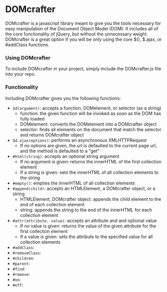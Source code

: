# DOMcrafter

DOMcrafter is a javascript library meant to give you the tools necessary
for easy manipulation of the Document Object Model (DOM).  It includes
all of the core functionality of jQuery, but without the unnecessary weight.
DOMcrafter is a great option if you will be only using the core $(), $.ajax,
or #addClass functions.

### Using DOMcrafter

To include DOMcrafter in your project, simply include the DOMcrafter.js file
into your repo.

### Functionality

Including DOMcrafter gives you the following functions:

- `$d(argument)`:  accepts a function, DOMelement, or selector (as a string)
  - function: the given function will be invoked as soon as the DOM has fully loaded
  - DOMelement: converts the DOMelement into a DOMcrafter object
  - selector: finds all elements on the document that match the selector and returns DOMcrafter object
- `$d.ajax(options)`: performs an asynchronous XMLHTTPRequest
  - If no options are given, the url is defaulted to the current page url, and the method is defaulted to a "get"
- `#html(string)`: accepts an optional string argument
  - If no argument is given: returns the innerHTML of the first collection element
  - If a string is given: sets the innerHTML of all collection elements to the string
- `#empty()`: empties the innerHTML of all collection elements
- `#append(child)`: accepts an HTMLElement, a DOMcrafter object, or a string
  - HTMLElement, DOMcrafter object: appends the child element to the end of each collection element
  - string: appends the string to the end of the innerHTML for each collection element
- `#attr(attribute, value)`: accepts an attribute and and optional value
  - If no value is given: returns the value of the given attribute for the first collection element
  - If a value is given: sets the attribute to the specified value for all collection elements
- `#addClass`:
- `#removeClass`:
- `#children`:
- `#parent`:
- `#find`:
- `#remove`:
- `#on`:
- `#off`:
